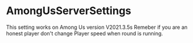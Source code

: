 # AmongUsServerSettings
This setting works on Among Us version V2021.3.5s
Remeber if you are an honest player don't change Player speed when round is running.
